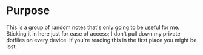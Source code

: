 # Purpose

This is a group of random notes that's only going to be useful for me.
Sticking it in here just for ease of access; I don't pull down my private
dotfiles on every device. If you're reading this in the first place
you might be lost.
